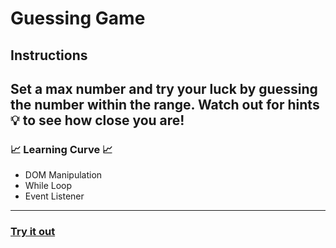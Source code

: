 # Guessing Game 
## Instructions
Set a max number and try your luck by guessing the number within the range. Watch out for hints 💡 to see how close you are! 
---

### 📈 Learning Curve 📈
- DOM Manipulation
- While Loop
- Event Listener

---

### <a href="#"> Try it out </a>

